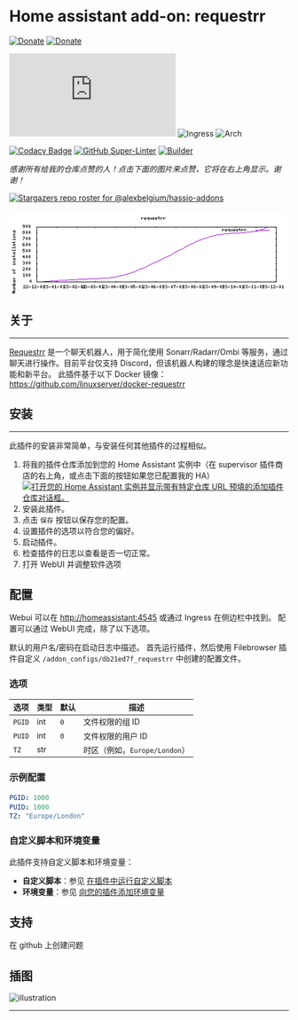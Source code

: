 # Home assistant add-on: requestrr

[![Donate][donation-badge]](https://www.buymeacoffee.com/alexbelgium)
[![Donate][paypal-badge]](https://www.paypal.com/donate/?hosted_button_id=DZFULJZTP3UQA)

![Version](https://img.shields.io/badge/dynamic/json?label=版本&query=%24.version&url=https%3A%2F%2Fraw.githubusercontent.com%2Falexbelgium%2Fhassio-addons%2Fmaster%2Frequestrr%2Fconfig.json)
![Ingress](https://img.shields.io/badge/dynamic/json?label=Ingress&query=%24.ingress&url=https%3A%2F%2Fraw.githubusercontent.com%2Falexbelgium%2Fhassio-addons%2Fmaster%2Frequestrr%2Fconfig.json)
![Arch](https://img.shields.io/badge/dynamic/json?color=success&label=Arch&query=%24.arch&url=https%3A%2F%2Fraw.githubusercontent.com%2Falexbelgium%2Fhassio-addons%2Fmaster%2Frequestrr%2Fconfig.json)

[![Codacy Badge](https://app.codacy.com/project/badge/Grade/9c6cf10bdbba45ecb202d7f579b5be0e)](https://www.codacy.com/gh/alexbelgium/hassio-addons/dashboard?utm_source=github.com&utm_medium=referral&utm_content=alexbelgium/hassio-addons&utm_campaign=Badge_Grade)
[![GitHub Super-Linter](https://img.shields.io/github/actions/workflow/status/alexbelgium/hassio-addons/weekly-supelinter.yaml?label=Lint%20code%20base)](https://github.com/alexbelgium/hassio-addons/actions/workflows/weekly-supelinter.yaml)
[![Builder](https://img.shields.io/github/actions/workflow/status/alexbelgium/hassio-addons/onpush_builder.yaml?label=Builder)](https://github.com/alexbelgium/hassio-addons/actions/workflows/onpush_builder.yaml)

[donation-badge]: https://img.shields.io/badge/Buy%20me%20a%20coffee%20(no%20paypal)-%23d32f2f?logo=buy-me-a-coffee&style=flat&logoColor=white
[paypal-badge]: https://img.shields.io/badge/Buy%20me%20a%20coffee%20with%20Paypal-0070BA?logo=paypal&style=flat&logoColor=white

_感谢所有给我的仓库点赞的人！点击下面的图片来点赞，它将在右上角显示。谢谢！_

[![Stargazers repo roster for @alexbelgium/hassio-addons](https://raw.githubusercontent.com/alexbelgium/hassio-addons/master/.github/stars2.svg)](https://github.com/alexbelgium/hassio-addons/stargazers)

![downloads evolution](https://raw.githubusercontent.com/alexbelgium/hassio-addons/master/requestrr/stats.png)

## 关于

---

[Requestrr](https://github.com/darkalfx/requestrr) 是一个聊天机器人，用于简化使用 Sonarr/Radarr/Ombi 等服务，通过聊天进行操作。目前平台仅支持 Discord，但该机器人构建的理念是快速适应新功能和新平台。
此插件基于以下 Docker 镜像：https://github.com/linuxserver/docker-requestrr

## 安装

---

此插件的安装非常简单，与安装任何其他插件的过程相似。

1. 将我的插件仓库添加到您的 Home Assistant 实例中（在 supervisor 插件商店的右上角，或点击下面的按钮如果您已配置我的 HA）
   [![打开您的 Home Assistant 实例并显示带有特定仓库 URL 预填的添加插件仓库对话框。](https://my.home-assistant.io/badges/supervisor_add_addon_repository.svg)](https://my.home-assistant.io/redirect/supervisor_add_addon_repository/?repository_url=https%3A%2F%2Fgithub.com%2Falexbelgium%2Fhassio-addons)
1. 安装此插件。
1. 点击 `保存` 按钮以保存您的配置。
1. 设置插件的选项以符合您的偏好。
1. 启动插件。
1. 检查插件的日志以查看是否一切正常。
1. 打开 WebUI 并调整软件选项

## 配置

Webui 可以在 <http://homeassistant:4545> 或通过 Ingress 在侧边栏中找到。
配置可以通过 WebUI 完成，除了以下选项。

默认的用户名/密码在启动日志中描述。
首先运行插件，然后使用 Filebrowser 插件自定义 `/addon_configs/db21ed7f_requestrr` 中创建的配置文件。

### 选项

| 选项 | 类型 | 默认 | 描述 |
|------|------|------|------|
| `PGID` | int | `0` | 文件权限的组 ID |
| `PUID` | int | `0` | 文件权限的用户 ID |
| `TZ` | str | | 时区（例如，`Europe/London`） |

### 示例配置

```yaml
PGID: 1000
PUID: 1000
TZ: "Europe/London"
```

### 自定义脚本和环境变量

此插件支持自定义脚本和环境变量：

- **自定义脚本**：参见 [在插件中运行自定义脚本](https://github.com/alexbelgium/hassio-addons/wiki/Running-custom-scripts-in-Addons)
- **环境变量**：参见 [向您的插件添加环境变量](https://github.com/alexbelgium/hassio-addons/wiki/Add-Environment-variables-to-your-Addon)

## 支持

在 github 上创建问题

## 插图

![illustration](https://nashosted.com/wp-content/uploads/2020/04/requestrr-discord-nashosted.com_-1024x680.jpg)

---

[repository]: https://github.com/alexbelgium/hassio-addons
